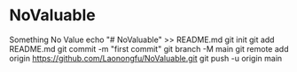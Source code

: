 # NoValuable
Something No Value
echo "# NoValuable" >> README.md
git init
git add README.md
git commit -m "first commit"
git branch -M main
git remote add origin https://github.com/Laonongfu/NoValuable.git
git push -u origin main
